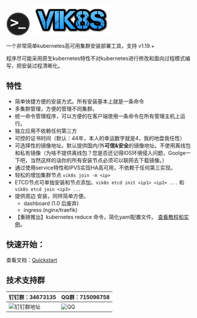 ![](./docs/logo.png) ![](docs/logo_txt.png)

一个非常简单kubernetes高可用集群安装部署工具，支持 v1.19.+

程序尽可能采用原生kubernetes特性不对kubernetes进行修改和面向过程模式编写，把安装过程清晰化。



## 特性

-   简单快捷方便的安装方式。所有安装基本上就是一条命令
-   多集群管理，方便的管理不同集群。
-   统一命令管理程序，可以方便的在客户端使用一条命令在所有管理主机上运行。
-   独立应用不依赖任何第三方
-   可控的证书时间（默认：44年，本人的幸运数字就是4，我的地盘我任性）
-   可选择性的镜像地址。默认提供国内/外**可信&安全**的镜像地址。不使用离线包和私有镜像（为啥不提供离线包？您是否还记得IOS环境侵入问题，Goolge一下吧，当然这样的话你的所有安装节点必须可以联网去下载镜像。）
-   通过使用service特性和IPVS实现HA高可用，不依赖于任何第三实现。
-   轻松的增加集群节点 `vik8s join -m <ip>`
-   ETCD节点可单独安装和节点添加。`vik8s etcd init <ip1> <ip2> ...` 和 `vik8s etcd join <ip3> ...`
-   提供周边 安装，同样简单方便。
    -   dashboard (1.0 后废弃)
    -   ingress (nginx/traefik)
-   【重磅推出】kubernetes reduce 命令，简化yaml配置文件。 [查看教程和实例](./reduce/index.md)。



## 快速开始：

查看文档：[Quickstart][quickstart]



## 技术支持群

| 钉钉群：34673135         | QQ群：715096758    |
| ------------------------ | ------------------ |
| ![][dd] | ![][qq] |

[dd]: https://api.qrserver.com/v1/create-qr-code/?size=220x220&data=https%3A%2F%2Fqr.dingtalk.com%2Faction%2Fjoingroup%3Fcode%3Dv1%2Ck1%2CZiQs4kjvfFMm5EDwWHPZSGGZRCHeW%2BZUwqlW73xXrO0%3D "钉钉群地址"
[qq]: https://api.qrserver.com/v1/create-qr-code/?size=220x220&data=https%3A%2F%2Fqm.qq.com%2Fcgi-bin%2Fqm%2Fqr%3Fk%3DRif3DnLnNWbZh3BTQod_vYcCpYRSpLkk%26authKey%3DIng0sqF0Wj6o22WMjXBDiu38V9arojuEcy5iGLR%2BfHMNOoYoAkg1tpcK9B3mkL4b%26noverify%3D0 "QQ"
[quickstart]: http://vik8s.renzhen.la/#quick-start
